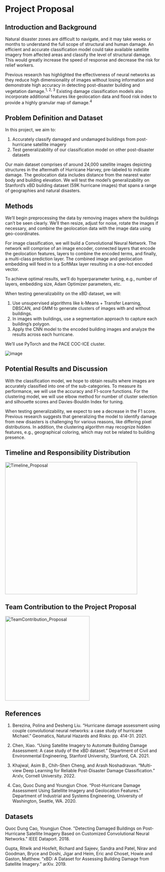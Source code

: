 # Project Proposal

## Introduction and Background

Natural disaster zones are difficult to navigate, and it may take weeks or months to understand the full scope of structural and human damage. An efficient and accurate classification model could take available satellite imagery from affected areas and classify the level of structural damage. This would greatly increase the speed of response and decrease the risk for relief workers. 

Previous research has highlighted the effectiveness of neural networks as they reduce high dimensionality of images without losing information and demonstrate high accuracy in detecting post-disaster building and vegetation damage.<sup>1, 2, 3</sup> Existing damage classification models also incorporate additional features like geolocation data and flood risk index to provide a highly granular map of damage.<sup>4</sup>

## Problem Definition and Dataset

In this project, we aim to: 

1.	Accurately classify damaged and undamaged buildings from post-hurricane satellite imagery  
2.	Test generalizability of our classification model on other post-disaster datasets 

Our main dataset comprises of around 24,000 satellite images depicting structures in the aftermath of Hurricane Harvey, pre-labeled to indicate damage. The geolocation data includes distance from the nearest water body and building elevation. We will test the model’s generalizability on Stanford’s xBD building dataset (59K hurricane images) that spans a range of geographies and natural disasters. 


## Methods

We’ll begin preprocessing the data by removing images where the buildings can’t be seen clearly. We’ll then resize, adjust for noise, rotate the images if necessary, and combine the geolocation data with the image data using geo-coordinates. 

For image classification, we will build a Convolutional Neural Network. The network will comprise of an image encoder, connected layers that encode the geolocation features, layers to combine the encoded terms, and finally, a multi-class prediction layer. The combined image and geolocation embedding will feed in to a SoftMax layer resulting in a one-hot encoded vector. 

To achieve optimal results, we’ll do hyperparameter tuning, e.g., number of layers, embedding size, Adam Optimizer parameters, etc. 

When testing generalizability on the xBD dataset, we will: 

1.	Use unsupervised algorithms like k-Means + Transfer Learning, DBSCAN, and GMM to generate clusters of images with and without buildings.  
2.	In images with buildings, use a segmentation approach to capture each building’s polygon. 
3.	Apply the CNN model to the encoded building images and analyze the results across each hurricane. 

We’ll use PyTorch and the PACE COC-ICE cluster. 

![image](https://user-images.githubusercontent.com/95386379/219880890-f71051e4-094b-46a7-afb5-b80021993729.png)

## Potential Results and Discussion

With the classification model, we hope to obtain results where images are accurately classified into one of the sub-categories. To measure its performance, we will use the accuracy and F1-score functions. For the clustering model, we will use elbow method for number of cluster selection and silhouette scores and Davies-Bouldin Index for tuning. 

When testing generalizability, we expect to see a decrease in the F1 score. Previous research suggests that generalizing the model to identify damage from new disasters is challenging for various reasons, like differing pixel distributions. In addition, the clustering algorithm may recognize hidden features, e.g., geographical coloring, which may not be related to building presence. 

## Timeline and Responsibility Distribution

<img width="430" alt="Timeline_Proposal" src="https://user-images.githubusercontent.com/76833593/221018129-a13bf99d-dd6d-4744-8114-2f6899812a75.PNG">

## Team Contribution to the Project Proposal

<img width="275" alt="TeamContribution_Proposal" src="https://user-images.githubusercontent.com/76833593/221018157-a236c1c9-70d0-4abe-8053-3a8f7da79a8e.PNG">

## References
1. Berezina, Polina and Desheng Liu. “Hurricane damage assessment using couple convolutional neural networks: a case study of hurricane Michael.” Geomatics, Natural Hazards and Risks: pp. 414-31. 2021.

2. Chen, Xiao. “Using Satellite Imagery to Automate Building Damage Assessment: A case study of the xBD dataset.” Department of Civil and Environmental Engineering, Stanford University, Stanford, CA. 2021.

3. Khajwal, Asim B., Chih-Shen Cheng, and Arash Noshadravan. “Multi-view Deep Learning for Reliable Post-Disaster Damage Classification.” ArxIv, Cornell University. 2022.

4. Cao, Quoc Dung and Youngjun Choe. “Post-Hurricane Damage Assessment Using Satellite Imagery and Geolocation Features.” Department of Industrial and Systems Engineering, University of Washington, Seattle, WA. 2020.


## Datasets

Quoc Dung Cao, Youngjun Choe. "Detecting Damaged Buildings on Post-Hurricane Satellite Imagery Based on Customized Convolutional Neural Networks." IEEE Dataport. 2018.

Gupta, Ritwik and Hosfelt, Richard and Sajeev, Sandra and Patel, Nirav and Goodman, Bryce and Doshi, Jigar and Heim, Eric and Choset, Howie and Gaston, Matthew. “xBD: 
A Dataset for Assessing Building Damage from Satellite Imagery.” arXiv. 2019.

